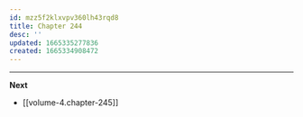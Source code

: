 ```yaml
---
id: mzz5f2klxvpv360lh43rqd8
title: Chapter 244
desc: ''
updated: 1665335277836
created: 1665334908472
---
```




____

**Next**
* [[volume-4.chapter-245]]